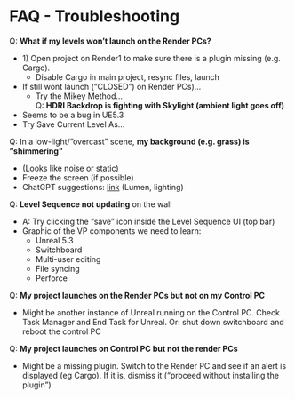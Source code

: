 # FAQ - Troubleshooting

Q: **What if my levels won’t launch on the Render PCs?**  
  * 1\) Open project on Render1 to make sure there is a plugin missing (e.g. Cargo).  
    * Disable Cargo in main project, resync files, launch  
  * If still wont launch (“CLOSED”) on Render PCs)...  
    * Try the Mikey Method…  
Q: **HDRI Backdrop is fighting with Skylight (ambient light goes off)**  
  * Seems to be a bug in UE5.3  
  * Try Save Current Level As…  

Q: In a low-light/”overcast” scene, **my background (e.g. grass) is “shimmering”**  
  * (Looks like noise or static)  
  * Freeze the screen (if possible)  
  * ChatGPT suggestions: [link](https://chatgpt.com/share/67bdf442-879c-8010-9777-c30230e40ab0) (Lumen, lighting)  

Q: **Level Sequence not updating** on the wall  
  * A: Try clicking the “save” icon inside the Level Sequence UI (top bar)  
* Graphic of the VP components we need to learn:  
  * Unreal 5.3  
  * Switchboard  
  * Multi-user editing  
  * File syncing  
  * Perforce  

Q: **My project launches on the Render PCs but not on my Control PC**  
  * Might be another instance of Unreal running on the Control PC. Check Task Manager and End Task for Unreal. Or: shut down switchboard and reboot the control PC  

Q: **My project launches on Control PC but not the render PCs**
  * Might be a missing plugin. Switch to the Render PC and see if an alert is displayed (eg Cargo). If it is, dismiss it (“proceed without installing the plugin”)  
